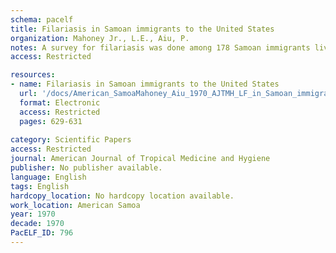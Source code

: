 ```yaml
---
schema: pacelf
title: Filariasis in Samoan immigrants to the United States
organization: Mahoney Jr., L.E., Aiu, P.
notes: A survey for filariasis was done among 178 Samoan immigrants living in California and Hawaii; 14% were found to have microfilaremia. All positive blood films were from persons who had been away from endemic areas for 8 years or less. Microfilaria rates differed considerably from those in Samoa. Only a small fraction of the persons tested showed symptoms of filariasis. Although competent vectors are present, it is unlikely that the infection will be established in the United States. The prevalence of filariasis in Samoan immigrants can be expected to decline as a secondary effect of a control program in American Samoa.
access: Restricted

resources:
- name: Filariasis in Samoan immigrants to the United States
  url: '/docs/American_SamoaMahoney_Aiu_1970_AJTMH_LF_in_Samoan_immigrants_to_the_US_629.txt'
  format: Electronic
  access: Restricted
  pages: 629-631
 
category: Scientific Papers
access: Restricted
journal: American Journal of Tropical Medicine and Hygiene
publisher: No publisher available. 
language: English 
tags: English 
hardcopy_location: No hardcopy location available.
work_location: American Samoa
year: 1970
decade: 1970
PacELF_ID: 796
---
```

